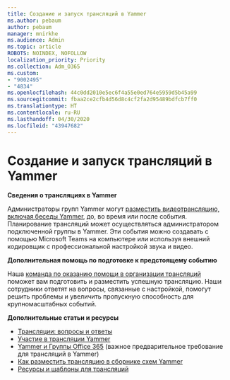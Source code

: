 ```yaml
---
title: Создание и запуск трансляций в Yammer
ms.author: pebaum
author: pebaum
manager: mnirkhe
ms.audience: Admin
ms.topic: article
ROBOTS: NOINDEX, NOFOLLOW
localization_priority: Priority
ms.collection: Adm_O365
ms.custom:
- "9002495"
- "4834"
ms.openlocfilehash: 44c0dd2010e5ec6f4a55e0ed764e5959d5b45a99
ms.sourcegitcommit: fbaa2ce2cfb4d56d8c4cf2fa2d95489bdfcb7ff0
ms.translationtype: HT
ms.contentlocale: ru-RU
ms.lasthandoff: 04/30/2020
ms.locfileid: "43947682"
---
```

# <a name="create-and-run-live-events-in-yammer"></a>Создание и запуск трансляций в Yammer

**Сведения о трансляциях в Yammer**

Администраторы групп Yammer могут [разместить видеотрансляцию, включая беседы Yammer](https://docs.microsoft.com/yammer/manage-yammer-groups/yammer-live-events), до, во время или после события. Планирование трансляций может осуществляться администратором подключенной группы в Yammer. Эти события можно создавать с помощью Microsoft Teams на компьютере или используя внешний кодировщик с профессиональной настройкой звука и видео.

**Дополнительная помощь по подготовке к предстоящему событию**

Наша [команда по оказанию помощи в организации трансляций](https://aka.ms/AA87gbh) поможет вам подготовить и разместить успешную трансляцию. Наши сотрудники ответят на вопросы, связанные с настройкой, помогут решить проблемы и увеличить пропускную способность для крупномасштабных событий.

**Дополнительные статьи и ресурсы**

- [Трансляции: вопросы и ответы](https://support.office.com/article/43bbd59d-a734-4c8f-923d-6a239d137d34)
- [Участие в трансляции Yammer](https://support.office.com/article/drive-engagement-in-a-yammer-live-event-c0244ad8-6dcb-419c-add9-2e4a00543412?ui=en-US&rs=en-US&ad=US)
- [Yammer и Группы Office 365](https://docs.microsoft.com/yammer/manage-yammer-groups/yammer-and-office-365-groups) (важное предварительное требование для трансляций в Yammer)
- [Как разместить трансляцию в сборнике схем Yammer](https://aka.ms/LiveEventsinYammerplaybook)
- [Ресурсы и шаблоны для трансляций](https://aka.ms/LiveEventYammerTemplates)
